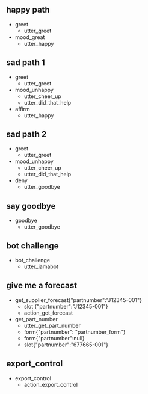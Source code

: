 ## happy path
* greet
  - utter_greet
* mood_great
  - utter_happy

## sad path 1
* greet
  - utter_greet
* mood_unhappy
  - utter_cheer_up
  - utter_did_that_help
* affirm
  - utter_happy

## sad path 2
* greet
  - utter_greet
* mood_unhappy
  - utter_cheer_up
  - utter_did_that_help
* deny
  - utter_goodbye

## say goodbye
* goodbye
  - utter_goodbye

## bot challenge
* bot_challenge
  - utter_iamabot

## give me a forecast
* get_supplier_forecast{"partnumber":"J12345-001"}
  - slot {"partnumber":"J12345-001"}
  - action_get_forecast
* get_part_number
  - utter_get_part_number
  - form{"partnumber": "partnumber_form"}
  - form{"partnumber":null}
  - slot{"partnumber":"677665-001"}


## export_control
* export_control
  - action_export_control

